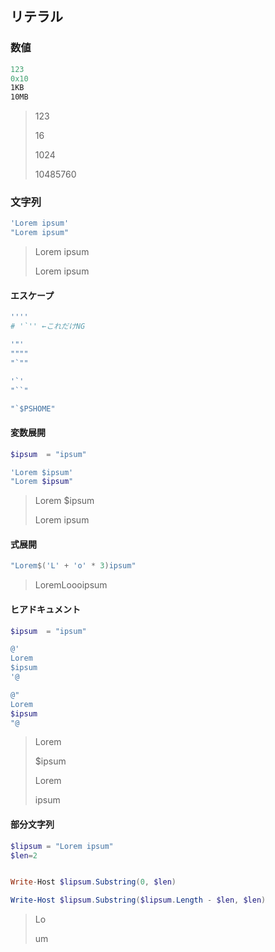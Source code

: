 ## リテラル

### 数値

```powershell
123
0x10
1KB
10MB
```

> 123
>
> 16
>
> 1024
>
> 10485760

### 文字列

```powershell
'Lorem ipsum'
"Lorem ipsum"
```

> Lorem ipsum
>
> Lorem ipsum

#### エスケープ

```powershell
''''
# '`'' ←これだけNG

'"'
""""
"`""

'`'
"``"

"`$PSHOME"
```

#### 変数展開

```powershell
$ipsum  = "ipsum"

'Lorem $ipsum'
"Lorem $ipsum"
```

> Lorem $ipsum
>
> Lorem ipsum

#### 式展開

```powershell
"Lorem$('L' + 'o' * 3)ipsum"
```

> LoremLoooipsum

#### ヒアドキュメント

```powershell
$ipsum  = "ipsum"

@'
Lorem
$ipsum
'@

@"
Lorem
$ipsum
"@
```

> Lorem
>
> $ipsum
>
> Lorem
>
> ipsum

#### 部分文字列

```powershell
$lipsum = "Lorem ipsum"
$len=2


Write-Host $lipsum.Substring(0, $len)

Write-Host $lipsum.Substring($lipsum.Length - $len, $len)
```

> Lo
>
> um
